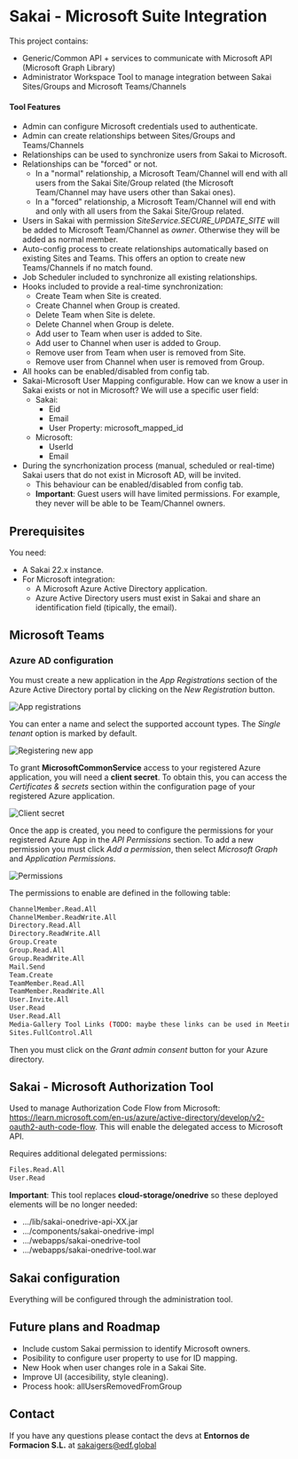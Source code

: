 # Sakai - Microsoft Suite Integration

This project contains:
- Generic/Common API + services to communicate with Microsoft API (Microsoft Graph Library)
- Administrator Workspace Tool to manage integration between Sakai Sites/Groups and Microsoft Teams/Channels

#### Tool Features

- Admin can configure Microsoft credentials used to authenticate.
- Admin can create relationships between Sites/Groups and Teams/Channels
- Relationships can be used to synchronize users from Sakai to Microsoft.
- Relationships can be "forced" or not.
	- In a "normal" relationship, a Microsoft Team/Channel will end with all users from the Sakai Site/Group related (the Microsoft Team/Channel may have users other than Sakai ones).
	- In a "forced" relationship, a Microsoft Team/Channel will end with and only with all users from the Sakai Site/Group related.
- Users in Sakai with permission *SiteService.SECURE_UPDATE_SITE* will be added to Microsoft Team/Channel as *owner*. Otherwise they will be added as normal member.
- Auto-config process to create relationships automatically based on existing Sites and Teams. This offers an option to create new Teams/Channels if no match found.
- Job Scheduler included to synchronize all existing relationships.
- Hooks included to provide a real-time synchronization:
	- Create Team when Site is created.
	- Create Channel when Group is created.
	- Delete Team when Site is delete.
	- Delete Channel when Group is delete.
	- Add user to Team when user is added to Site.
	- Add user to Channel when user is added to Group.
	- Remove user from Team when user is removed from Site.
	- Remove user from Channel when user is removed from Group.
- All hooks can be enabled/disabled from config tab.
- Sakai-Microsoft User Mapping configurable. How can we know a user in Sakai exists or not in Microsoft? We will use a specific user field:
	- Sakai:
		- Eid
		- Email
		- User Property: microsoft_mapped_id
	- Microsoft:
		- UserId
		- Email
- During the syncrhonization process (manual, scheduled or real-time) Sakai users that do not exist in Microsoft AD, will be invited.
	- This behaviour can be enabled/disabled from config tab.
	- **Important**: Guest users will have limited permissions. For example, they never will be able to be Team/Channel owners.

## Prerequisites
You need:
- A Sakai 22.x instance.
- For Microsoft integration:
	- A Microsoft Azure Active Directory application.
	- Azure Active Directory users must exist in Sakai and share an identification field (tipically, the email).

## Microsoft Teams
### Azure AD configuration
You must create a new application in the  _App Registrations_ section of the Azure Active Directory portal by clicking on the _New Registration_ button.

![App registrations](docs/images/1.png "App registration")

You can enter a name and select the supported account types. The _Single tenant_ option is marked by default.

![Registering new app](docs/images/2.png "Registering new app")

To grant **MicrosoftCommonService** access to your registered Azure application, you will need a **client secret**. To obtain this, you can access the _Certificates & secrets_ section within the configuration page of your registered Azure application.

![Client secret](docs/images/3.png "Client secret")

Once the app is created, you need to configure the permissions for your registered Azure App in the _API Permissions_ section. To add a new permission you must click _Add a permission_, then select _Microsoft Graph_ and _Application Permissions_.

![Permissions](docs/images/4.png "Permissions")

The permissions to enable are defined in the following table:

```sh
ChannelMember.Read.All
ChannelMember.ReadWrite.All
Directory.Read.All
Directory.ReadWrite.All
Group.Create
Group.Read.All
Group.ReadWrite.All
Mail.Send
Team.Create
TeamMember.Read.All
TeamMember.ReadWrite.All
User.Invite.All
User.Read
User.Read.All
Media-Gallery Tool Links (TODO: maybe these links can be used in Meetings and OneDrive integration)
Sites.FullControl.All
```

Then you must click on the _Grant admin consent_ button for your Azure directory.

## Sakai - Microsoft Authorization Tool
Used to manage Authorization Code Flow from Microsoft: https://learn.microsoft.com/en-us/azure/active-directory/develop/v2-oauth2-auth-code-flow. This will enable the delegated access to Microsoft API.

Requires additional delegated permissions:
```sh
Files.Read.All
User.Read
```

**Important**: This tool replaces **cloud-storage/onedrive** so these deployed elements will be no longer needed:
- .../lib/sakai-onedrive-api-XX.jar
- .../components/sakai-onedrive-impl
- .../webapps/sakai-onedrive-tool
- .../webapps/sakai-onedrive-tool.war

## Sakai configuration
Everything will be configured through the administration tool.

## Future plans and Roadmap
- Include custom Sakai permission to identify Microsoft owners.
- Posibility to configure user property to use for ID mapping.
- New Hook when user changes role in a Sakai Site.
- Improve UI (accesibility, style cleaning).
- Process hook: allUsersRemovedFromGroup

## Contact
If you have any questions please contact the devs at **Entornos de Formacion S.L.** at sakaigers@edf.global
